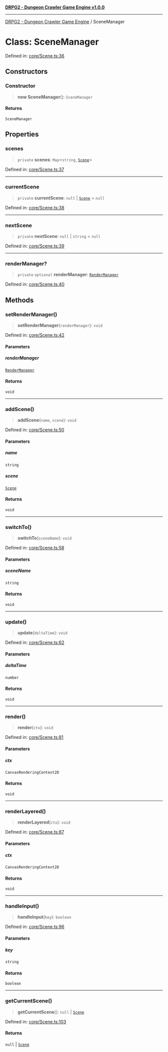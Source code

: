 [**DRPG2 - Dungeon Crawler Game Engine v1.0.0**](../README.md)

***

[DRPG2 - Dungeon Crawler Game Engine](../globals.md) / SceneManager

# Class: SceneManager

Defined in: [core/Scene.ts:36](https://github.com/the4ofus/drpg2/blob/main/src/core/Scene.ts#L36)

## Constructors

### Constructor

> **new SceneManager**(): `SceneManager`

#### Returns

`SceneManager`

## Properties

### scenes

> `private` **scenes**: `Map`\<`string`, [`Scene`](Scene.md)\>

Defined in: [core/Scene.ts:37](https://github.com/the4ofus/drpg2/blob/main/src/core/Scene.ts#L37)

***

### currentScene

> `private` **currentScene**: `null` \| [`Scene`](Scene.md) = `null`

Defined in: [core/Scene.ts:38](https://github.com/the4ofus/drpg2/blob/main/src/core/Scene.ts#L38)

***

### nextScene

> `private` **nextScene**: `null` \| `string` = `null`

Defined in: [core/Scene.ts:39](https://github.com/the4ofus/drpg2/blob/main/src/core/Scene.ts#L39)

***

### renderManager?

> `private` `optional` **renderManager**: [`RenderManager`](RenderManager.md)

Defined in: [core/Scene.ts:40](https://github.com/the4ofus/drpg2/blob/main/src/core/Scene.ts#L40)

## Methods

### setRenderManager()

> **setRenderManager**(`renderManager`): `void`

Defined in: [core/Scene.ts:42](https://github.com/the4ofus/drpg2/blob/main/src/core/Scene.ts#L42)

#### Parameters

##### renderManager

[`RenderManager`](RenderManager.md)

#### Returns

`void`

***

### addScene()

> **addScene**(`name`, `scene`): `void`

Defined in: [core/Scene.ts:50](https://github.com/the4ofus/drpg2/blob/main/src/core/Scene.ts#L50)

#### Parameters

##### name

`string`

##### scene

[`Scene`](Scene.md)

#### Returns

`void`

***

### switchTo()

> **switchTo**(`sceneName`): `void`

Defined in: [core/Scene.ts:58](https://github.com/the4ofus/drpg2/blob/main/src/core/Scene.ts#L58)

#### Parameters

##### sceneName

`string`

#### Returns

`void`

***

### update()

> **update**(`deltaTime`): `void`

Defined in: [core/Scene.ts:62](https://github.com/the4ofus/drpg2/blob/main/src/core/Scene.ts#L62)

#### Parameters

##### deltaTime

`number`

#### Returns

`void`

***

### render()

> **render**(`ctx`): `void`

Defined in: [core/Scene.ts:81](https://github.com/the4ofus/drpg2/blob/main/src/core/Scene.ts#L81)

#### Parameters

##### ctx

`CanvasRenderingContext2D`

#### Returns

`void`

***

### renderLayered()

> **renderLayered**(`ctx`): `void`

Defined in: [core/Scene.ts:87](https://github.com/the4ofus/drpg2/blob/main/src/core/Scene.ts#L87)

#### Parameters

##### ctx

`CanvasRenderingContext2D`

#### Returns

`void`

***

### handleInput()

> **handleInput**(`key`): `boolean`

Defined in: [core/Scene.ts:96](https://github.com/the4ofus/drpg2/blob/main/src/core/Scene.ts#L96)

#### Parameters

##### key

`string`

#### Returns

`boolean`

***

### getCurrentScene()

> **getCurrentScene**(): `null` \| [`Scene`](Scene.md)

Defined in: [core/Scene.ts:103](https://github.com/the4ofus/drpg2/blob/main/src/core/Scene.ts#L103)

#### Returns

`null` \| [`Scene`](Scene.md)
